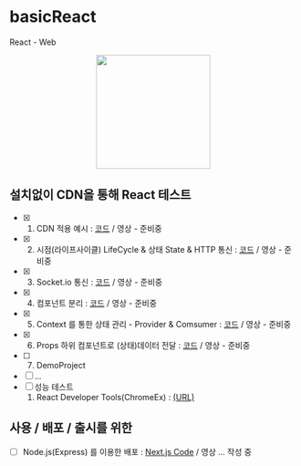 # basicReact
React - Web

<p align="center"><img src="https://miro.medium.com/max/1200/0*XCgoYU9sqt95P8J0.png" height="200px"></p>

## 설치없이 CDN을 통해 React 테스트
- [x] 1. CDN 적용 예시 : [코드](https://github.com/doyle-flutter/basicReact/tree/main/reactCdn) / 영상 - 준비중
- [x] 2. 시점(라이프사이클) LifeCycle & 상태 State & HTTP 통신 : [코드](https://github.com/doyle-flutter/basicReact/tree/main/httpConnect) / 영상 - 준비중
- [x] 3. Socket.io 통신 : [코드](https://github.com/doyle-flutter/basicReact/tree/main/socketIo) / 영상 - 준비중
- [x] 4. 컴포넌트 분리 : [코드](https://github.com/doyle-flutter/basicReact/blob/main/detachComponent/react.html) / 영상 - 준비중
- [x] 5. Context 를 통한 상태 관리 - Provider & Comsumer : [코드](https://github.com/doyle-flutter/basicReact/blob/main/contextState/react.html) / 영상 - 준비중
- [x] 6. Props 하위 컴포넌트로 (상태)데이터 전달 : [코드](https://github.com/doyle-flutter/basicReact/blob/main/props/react.html) / 영상 - 준비중
- [ ] 7. DemoProject 
- [ ] ...  
- [ ] 성능 테스트
  1. React Developer Tools(ChromeEx) : [(URL)](https://chrome.google.com/webstore/detail/react-developer-tools/fmkadmapgofadopljbjfkapdkoienihi)
  
## 사용 / 배포 / 출시를 위한
- [ ] Node.js(Express) 를 이용한 배포 : [Next.js Code](https://github.com/doyle-flutter/NodeJsExpressNextJsReact) / 영상 ... 작성 중
